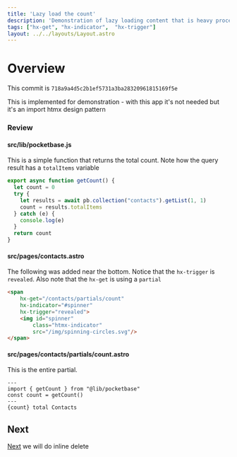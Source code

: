 ```yaml
---
title: 'Lazy load the count'
description: 'Demonstration of lazy loading content that is heavy processing'
tags: ["hx-get", "hx-indicator",  "hx-trigger"]
layout: ../../layouts/Layout.astro
---
```

# Overview
This commit is `718a9a4d5c2b1ef5731a3ba28320961815169f5e`

This is implemented for demonstration - with this app it's not needed but it's
an import htmx design pattern

### Review
#### src/lib/pocketbase.js
This is a simple function that returns the total count.  Note how the query result has a `totalItems` 
variable

```js
export async function getCount() {
  let count = 0
  try {
    let results = await pb.collection("contacts").getList(1, 1)
    count = results.totalItems
  } catch (e) {
    console.log(e)
  }
  return count
}
```

#### src/pages/contacts.astro
The following was added near the bottom.  Notice that the `hx-trigger` is `revealed`.  Also note
that the `hx-get` is using a `partial`

```html
<span 
    hx-get="/contacts/partials/count" 
    hx-indicator="#spinner"
    hx-trigger="revealed">
    <img id="spinner" 
        class="htmx-indicator"
        src="/img/spinning-circles.svg"/> 
</span>
```
#### src/pages/contacts/partials/count.astro
This is the entire partial.  
```
---
import { getCount } from "@lib/pocketbase"
const count = getCount()
---
{count} total Contacts
```
## Next
 <a href="/posts/post-19">Next</a> we will do inline delete